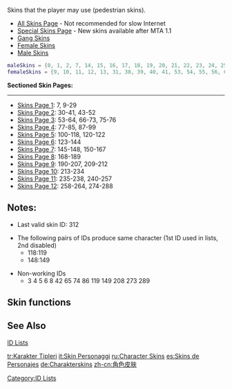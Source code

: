 Skins that the player may use (pedestrian skins).

-   [All Skins Page](/docs/all_skins_page.md "wikilink") - Not recommended for slow Internet
-   [Special Skins Page](/docs/special_skins_page.md "wikilink") - New skins available after MTA 1.1
-   [Gang Skins](/docs/gang_skins.md "wikilink")
-   [Female Skins](/docs/female_skins.md "wikilink")
-   [Male Skins](/docs/male_skins.md "wikilink")

``` lua
maleSkins = {0, 1, 2, 7, 14, 15, 16, 17, 18, 19, 20, 21, 22, 23, 24, 25, 26, 27, 28, 29, 30, 32, 33, 34, 35, 36, 37, 43, 44, 45, 46, 47, 48, 49, 50, 51, 52, 57, 58, 59, 60, 61, 62, 66, 67, 68, 70, 71, 72, 73, 78, 79, 80, 81, 82, 83, 84, 94, 95, 96, 97, 98, 99, 100, 101, 102, 103, 104, 105, 106, 107, 108, 109, 110, 111, 112, 113, 114, 115, 116, 117, 118, 120, 121, 122, 123, 124, 125, 126, 127, 128, 132, 133, 134, 135, 136, 137, 142, 143, 144, 146, 147, 153, 154, 155, 156, 158, 159, 160, 161, 162, 163, 164, 165, 166, 167, 168, 170, 171, 173, 174, 175, 176, 177, 179, 180, 181, 182, 183, 184, 185, 186, 187, 188, 189, 200, 202, 203, 204, 206, 209, 210, 212, 213, 217, 220, 221, 222, 223, 227, 228, 229, 230, 234, 235, 236, 239, 240, 241, 242, 247, 248, 249, 250, 252, 253, 254, 255, 258, 259, 260, 261, 262, 264, 265, 266, 267, 268, 269, 270, 271, 272, 274, 275, 276, 277, 278, 279, 280, 281, 282, 283, 284, 285, 286, 287, 288, 290, 291, 292, 293, 294, 295, 296, 297, 299, 300, 301, 302, 303, 305, 306, 307, 308, 309, 310, 311, 312}
femaleSkins = {9, 10, 11, 12, 13, 31, 38, 39, 40, 41, 53, 54, 55, 56, 63, 64, 69, 75, 76, 77, 85, 87, 88, 89, 90, 91, 92, 93, 129, 130, 131, 138, 139, 140, 141, 145, 148, 150, 151, 152, 157, 169, 172, 178, 190, 191, 192, 193, 194, 195, 196, 197, 198, 199, 201, 205, 207, 211, 214, 215, 216, 218, 219, 224, 225, 226, 231, 232, 233, 237, 238, 243, 244, 245, 246, 251, 256, 257, 263, 298, 304}
```

**Sectioned Skin Pages:**

------------------------------------------------------------------------

-   [Skins Page 1](/docs/skins_page_1.md "wikilink"): 7, 9-29
-   [Skins Page 2](/docs/skins_page_2.md "wikilink"): 30-41, 43-52
-   [Skins Page 3](/docs/skins_page_3.md "wikilink"): 53-64, 66-73, 75-76
-   [Skins Page 4](/docs/skins_page_4.md "wikilink"): 77-85, 87-99
-   [Skins Page 5](/docs/skins_page_5.md "wikilink"): 100-118, 120-122
-   [Skins Page 6](/docs/skins_page_6.md "wikilink"): 123-144
-   [Skins Page 7](/docs/skins_page_7.md "wikilink"): 145-148, 150-167
-   [Skins Page 8](/docs/skins_page_8.md "wikilink"): 168-189
-   [Skins Page 9](/docs/skins_page_9.md "wikilink"): 190-207, 209-212
-   [Skins Page 10](/docs/skins_page_10.md "wikilink"): 213-234
-   [Skins Page 11](/docs/skins_page_11.md "wikilink"): 235-238, 240-257
-   [Skins Page 12](/docs/skins_page_12.md "wikilink"): 258-264, 274-288

Notes:
------

-   Last valid skin ID: 312

<!-- -->

-   The following pairs of IDs produce same character (1st ID used in lists, 2nd disabled)
    -   118:119
    -   148:149

<!-- -->

-   Non-working IDs
    -   3 4 5 6 8 42 65 74 86 119 149 208 273 289

Skin functions
--------------

See Also
--------

[ID Lists](/docs/id.md "wikilink")

[tr:Karakter Tipleri](/docs/tr:karakter_tipleri.md "wikilink") [it:Skin Personaggi](/it:Skin_Personaggi.md "wikilink") [ru:Character Skins](/ru:Character_Skins.md "wikilink") [es:Skins de Personajes](/es:Skins_de_Personajes.md "wikilink") [de:Charakterskins](/de:Charakterskins.md "wikilink") [zh-cn:角色皮肤](/zh-cn:角色皮肤.md "wikilink")

[Category:ID Lists](/docs/category:id_lists.md "wikilink")
